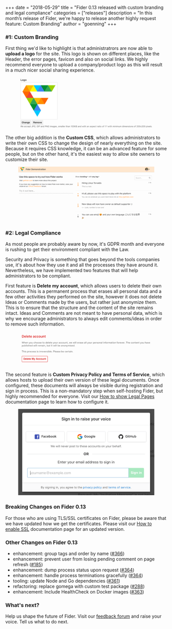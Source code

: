 +++
date = "2018-05-29"
title = "Fider 0.13 released with custom branding and legal compliance"
categories = ["releases"]
description = "In this month’s release of Fider, we're happy to release another highly request feature: Custom Branding"
author = "goenning"
+++

### #1: Custom Branding

First thing we'd like to highlight is that administratrors are now able to **upload a logo** for the site. This logo is shown on different places, like the Header, the error pages, favicon and also on social links. We highly recommend everyone to upload a company/product logo as this will result in a much nicer social sharing experience.

<figure>
  <img src="/images/blog/v0.13-upload-logo.png" />
</figure>

The other big addition is the **Custom CSS**, which allows administrators to write their own CSS to change the design of nearly everything on the site. Because it requires CSS knowledge, it can be an advanced feature for some people, but on the other hand, it's the easiest way to allow site owners to customize their site.

<figure>
  <img src="/images/blog/v0.13-custom-branding.png" />
</figure>

### #2: Legal Compliance

As most people are probably aware by now, it's GDPR month and everyone is rushing to get their environment compliant with the Law. 

Security and Privacy is something that goes beyond the tools companies use, it's about how they use it and all the processes they have around it. Nevertheless, we have implemented two features that will help administrators to be compliant.

First feature is **Delete my account**, which allows users to delete their own accounts. This is a permanent process that erases all personal data and a few other activities they performed on the site, however it does not delete Ideas or Comments made by the users, but rather just anonymize them. This is to ensure that the structure and the content of the site remains intact. Ideas and Comments are not meant to have personal data, which is why we encourage administrators to always edit comments/ideas in order to remove such information.

<figure>
  <img src="/images/blog/v0.13-delete-my-account.png" />
</figure>

The second feature is **Custom Privacy Policy and Terms of Service**, which allows hosts to upload their own version of these legal documents. Once configured, these documents will always be visible during registration and sign in process. This is a non-mandatory step when self-hosting Fider, but highly recommended for everyone. Visit our [How to show Legal Pages](/docs/how-to-show-legal-pages) documentation page to learn how to configure it.

<figure>
  <img src="/images/blog/v0.13-signin-with-legal.png" />
</figure>

### Breaking Changes on Fider 0.13

For those who are using TLS/SSL certificates on Fider, please be aware that we have updated how we get the certificates. Please visit our [How to enable SSL](/docs/how-to-enable-ssl) documentation page for an updated version.

### Other Changes on Fider 0.13

- enhancement: group tags and order by name ([#366](https://github.com/getfider/fider/issues/366))
- enhancement: prevent user from losing pending comment on page refresh ([#185](https://github.com/getfider/fider/issues/185)) 
- enhancement: dump process status upon request ([#364](https://github.com/getfider/fider/issues/364)) 
- enhancement: handle process terminations gracefully ([#364](https://github.com/getfider/fider/issues/362)) 
- tooling: update Node and Go dependencies ([#361](https://github.com/getfider/fider/issues/361)) 
- refactoring: replace gomega with custom test package ([#288](https://github.com/getfider/fider/issues/288)) 
- enhancement: Include HealthCheck on Docker images ([#363](https://github.com/getfider/fider/issues/363)) 

### What's next?

Help us shape the future of Fider. Visit our [feedback forum](https://feedback.fider.io/) and raise your voice. Tell us what to do next.